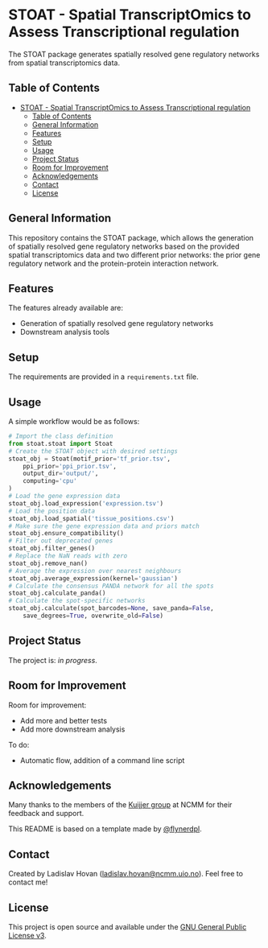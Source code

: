 # STOAT - Spatial TranscriptOmics to Assess Transcriptional regulation
The STOAT package generates spatially resolved gene regulatory networks
from spatial transcriptomics data.


## Table of Contents
- [STOAT - Spatial TranscriptOmics to Assess Transcriptional regulation](#stoat---spatial-transcriptomics-to-assess-transcriptional-regulation)
  - [Table of Contents](#table-of-contents)
  - [General Information](#general-information)
  - [Features](#features)
  - [Setup](#setup)
  - [Usage](#usage)
  - [Project Status](#project-status)
  - [Room for Improvement](#room-for-improvement)
  - [Acknowledgements](#acknowledgements)
  - [Contact](#contact)
  - [License](#license)


## General Information
This repository contains the STOAT package, which allows the generation 
of spatially resolved gene regulatory networks based on the provided 
spatial transcriptomics data and two different prior networks: the prior 
gene regulatory network and the protein-protein interaction network.


## Features
The features already available are:
- Generation of spatially resolved gene regulatory networks
- Downstream analysis tools


## Setup
The requirements are provided in a `requirements.txt` file.


## Usage
A simple workflow would be as follows:

``` python
# Import the class definition
from stoat.stoat import Stoat
# Create the STOAT object with desired settings
stoat_obj = Stoat(motif_prior='tf_prior.tsv', 
    ppi_prior='ppi_prior.tsv',
    output_dir='output/',
    computing='cpu'
)
# Load the gene expression data
stoat_obj.load_expression('expression.tsv')
# Load the position data
stoat_obj.load_spatial('tissue_positions.csv')
# Make sure the gene expression data and priors match
stoat_obj.ensure_compatibility()
# Filter out deprecated genes
stoat_obj.filter_genes()
# Replace the NaN reads with zero
stoat_obj.remove_nan()
# Average the expression over nearest neighbours
stoat_obj.average_expression(kernel='gaussian')
# Calculate the consensus PANDA network for all the spots
stoat_obj.calculate_panda()
# Calculate the spot-specific networks
stoat_obj.calculate(spot_barcodes=None, save_panda=False, 
    save_degrees=True, overwrite_old=False)
```


## Project Status
The project is: _in progress_.


## Room for Improvement
Room for improvement:
- Add more and better tests
- Add more downstream analysis

To do:
- Automatic flow, addition of a command line script


## Acknowledgements
Many thanks to the members of the 
[Kuijjer group](https://www.kuijjerlab.org/) 
at NCMM for their feedback and support.

This README is based on a template made by 
[@flynerdpl](https://www.flynerd.pl/).


## Contact
Created by Ladislav Hovan (ladislav.hovan@ncmm.uio.no).
Feel free to contact me!


## License
This project is open source and available under the 
[GNU General Public License v3](LICENSE).
